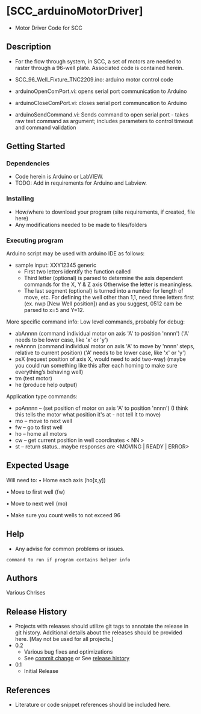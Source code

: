 # [SCC_arduinoMotorDriver]
* Motor Driver Code for SCC

## Description
* For the flow through system, in SCC, a set of motors are needed to raster through a 96-well plate.  Associated code is contained herein.

* SCC_96_Well_Fixture_TNC2209.ino: arduino motor control code
* arduinoOpenComPort.vi: opens serial port communication to Arduino
* arduinoCloseComPort.vi: closes serial port communcation to Arduino
* arduinoSendCommand.vi: Sends command to open serial port - takes raw text command as argument; includes parameters to control timeout and command validation

## Getting Started

### Dependencies
* Code herein is Arduino or LabVIEW.
* TODO: Add in requirements for Arduino and Labview.

### Installing
* How/where to download your program (site requirements, if created, file here)
* Any modifications needed to be made to files/folders

### Executing program
Arduino script may be used with arduino IDE as follows:
* sample input: XXY12345 generic
    * First two letters identify the function called
    * Third letter (optional) is parsed to determine the axis dependent commands for the X, Y & Z axis Otherwise the letter is meaningless.
    * The last segment (optional) is turned into a number for length of move, etc.  For defining the well other than 1,1, need three letters first (ex.  nwp [New Well position]) and as you suggest, 0512 cam be parsed to x=5 and Y=12.

More specific command info:
Low level commands, probably for debug:
* abAnnnn (command individual motor on axis 'A' to position 'nnnn') ('A' needs to be lower case, like 'x' or 'y')
* reAnnnn (command individual motor on axis 'A' to move by 'nnnn' steps, relative to current position) ('A' needs to be lower case, like 'x' or 'y')
* psX (request position of axis X, would need to add two-way) (maybe you could run something like this after each homing to make sure everything’s behaving well)
* tm  (test motor)
* he  (produce help output)
 
Application type commands:
* poAnnnn – (set position of motor on axis 'A' to position 'nnnn') (I think this tells the motor what position it's at - not tell it to move)
* mo – move to next well
* fw – go to first well
* ho – home all motors
* cw – get current position in well coordinates < NN >
* st – return status.. maybe responses are <MOVING | READY | ERROR>

## Expected Usage

Will need to:
•	Home each axis (ho[x,y])

•	Move to first well (fw)

•	Move to next well (mo)

•	Make sure you count wells to not exceed 96


## Help
* Any advise for common problems or issues.
```
command to run if program contains helper info
```

## Authors
Various Chrises

## Release History 
* Projects with releases should utilize git tags to annotate the release in git history.  Additional details about the releases should be provided here. [May not be used for all projects.]
* 0.2
    * Various bug fixes and optimizations
    * See [commit change]() or See [release history]()
* 0.1
    * Initial Release

## References
* Literature or code snippet references should be included here.
